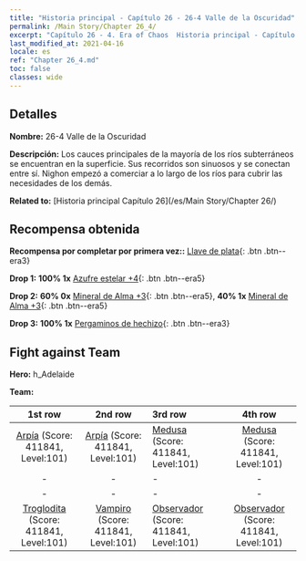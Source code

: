```yaml
---
title: "Historia principal - Capítulo 26 - 26-4 Valle de la Oscuridad"
permalink: /Main Story/Chapter 26_4/
excerpt: "Capítulo 26 - 4. Era of Chaos  Historia principal - Capítulo 26_4. 26-4 Valle de la Oscuridad"
last_modified_at: 2021-04-16
locale: es
ref: "Chapter 26_4.md"
toc: false
classes: wide
---
```


## Detalles

 **Nombre:** 26-4 Valle de la Oscuridad

 **Descripción:** Los cauces principales de la mayoría de los ríos subterráneos se encuentran en la superficie. Sus recorridos son sinuosos y se conectan entre sí. Nighon empezó a comerciar a lo largo de los ríos para cubrir las necesidades de los demás.

 **Related to:** [Historia principal Capítulo 26](/es/Main Story/Chapter 26/)

## Recompensa obtenida

 **Recompensa por completar por primera vez::** [Llave de plata](/es/Items/con_693/){: .btn .btn--era3}

 **Drop 1:** **100% 1x** [Azufre estelar +4](/es/Items/mat_92/){: .btn .btn--era5}

 **Drop 2:** **60% 0x** [Mineral de Alma +3](/es/Items/mat_82/){: .btn .btn--era5}, **40% 1x** [Mineral de Alma +3](/es/Items/mat_82/){: .btn .btn--era5}

 **Drop 3:** **100% 1x** [Pergaminos de hechizo](/es/Items/con_694/){: .btn .btn--era3}


## Fight against Team
 **Hero:** h_Adelaide

 **Team:**


  | 1st row | 2nd row | 3rd row | 4th row |
  |:----:|:----:|:----|:----:|
  | [Arpía](/es/units/Harpy/) (Score: 411841, Level:101)  | [Arpía](/es/units/Harpy/) (Score: 411841, Level:101)  | [Medusa](/es/units/Medusa/) (Score: 411841, Level:101)  | [Medusa](/es/units/Medusa/) (Score: 411841, Level:101)  |
  | - | - | - | - |
  | - | - | - | - |
  | [Troglodita](/es/units/Troglodyte/) (Score: 411841, Level:101)  | [Vampiro](/es/units/Vampire/) (Score: 411841, Level:101)  | [Observador](/es/units/Beholder/) (Score: 411841, Level:101)  | [Observador](/es/units/Beholder/) (Score: 411841, Level:101)  |


